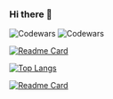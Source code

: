 ### Hi there 👋

![Codewars](https://github.r2v.ch/codewars?user=Alekskob33)
![Codewars](https://github.r2v.ch/codewars?user=Alekskob33&top_languages=true)

[![Readme Card](https://github-readme-codewars-stats.herokuapp.com/api/?username=Alekskob33&card&colormode=bright_mode)](https://www.codewars.com/users/Alekskob33)

<!-- ![Anurag's GitHub stats](https://github-readme-stats.vercel.app/api?username=Alekskob33&show_icons=true&theme=radical) -->

[![Top Langs](https://github-readme-stats.vercel.app/api/top-langs/?username=Alekskob33&layout=compact)](https://github.com/Alekskob33)

[![Readme Card](https://github-readme-stats.vercel.app/api/pin/?username=Alekskob33&repo=rs-lang)](https://github.com/Alekskob33/rs-lang)

<!--
**Alekskob33/Alekskob33** is a ✨ _special_ ✨ repository because its `README.md` (this file) appears on your GitHub profile.

Here are some ideas to get you started:

- 🔭 I’m currently working on ...
- 🌱 I’m currently learning ...
- 👯 I’m looking to collaborate on ...
- 🤔 I’m looking for help with ...
- 💬 Ask me about ...
- 📫 How to reach me: ...
- 😄 Pronouns: ...
- ⚡ Fun fact: ...
-->
